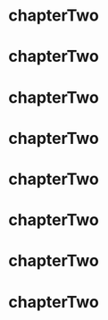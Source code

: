 # chapterTwo
# chapterTwo
# chapterTwo
# chapterTwo
# chapterTwo
# chapterTwo
# chapterTwo
# chapterTwo
